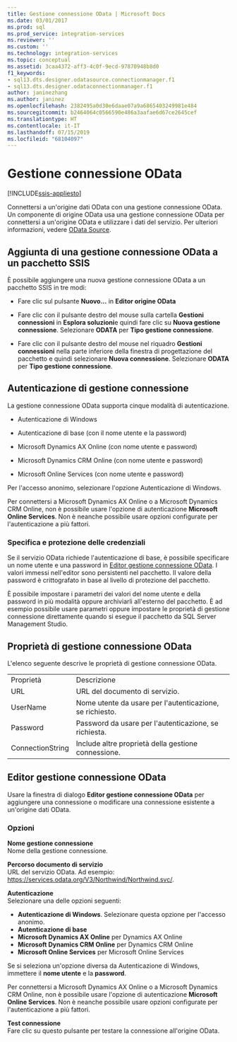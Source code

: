```yaml
---
title: Gestione connessione OData | Microsoft Docs
ms.date: 03/01/2017
ms.prod: sql
ms.prod_service: integration-services
ms.reviewer: ''
ms.custom: ''
ms.technology: integration-services
ms.topic: conceptual
ms.assetid: 3caa4372-aff3-4c0f-9ecd-97870948b8d0
f1_keywords:
- sql13.dts.designer.odatasource.connectionmanager.f1
- sql13.dts.designer.odataconnectionmanager.f1
author: janinezhang
ms.author: janinez
ms.openlocfilehash: 2382495a0d30e6daae07a9a6865403249981e484
ms.sourcegitcommit: b2464064c0566590e486a3aafae6d67ce2645cef
ms.translationtype: HT
ms.contentlocale: it-IT
ms.lasthandoff: 07/15/2019
ms.locfileid: "68104097"
---
```

# <a name="odata-connection-manager"></a>Gestione connessione OData

[!INCLUDE[ssis-appliesto](../../includes/ssis-appliesto-ssvrpluslinux-asdb-asdw-xxx.md)]


 Connettersi a un'origine dati OData con una gestione connessione OData. Un componente di origine OData usa una gestione connessione OData per connettersi a un'origine OData e utilizzare i dati del servizio. Per ulteriori informazioni, vedere [OData Source](../../integration-services/data-flow/odata-source.md).  
  
## <a name="adding-an-odata-connection-manager-to-an-ssis-package"></a>Aggiunta di una gestione connessione OData a un pacchetto SSIS  
 È possibile aggiungere una nuova gestione connessione OData a un pacchetto SSIS in tre modi:  
  
-   Fare clic sul pulsante **Nuovo...** in **Editor origine OData**  
  
-   Fare clic con il pulsante destro del mouse sulla cartella **Gestioni connessioni** in **Esplora soluzioni**e quindi fare clic su **Nuova gestione connessione**. Selezionare **ODATA** per **Tipo gestione connessione**.  
  
-   Fare clic con il pulsante destro del mouse nel riquadro **Gestioni connessioni** nella parte inferiore della finestra di progettazione del pacchetto e quindi selezionare **Nuova connessione**. Selezionare **ODATA** per **Tipo gestione connessione**.  
  
## <a name="connection-manager-authentication"></a>Autenticazione di gestione connessione  
 La gestione connessione OData supporta cinque modalità di autenticazione.  
  
-   Autenticazione di Windows  
  
-   Autenticazione di base (con il nome utente e la password)  

-   Microsoft Dynamics AX Online (con nome utente e password)
  
-   Microsoft Dynamics CRM Online (con nome utente e password)
  
-   Microsoft Online Services (con nome utente e password)  
  
Per l'accesso anonimo, selezionare l'opzione Autenticazione di Windows.  

Per connettersi a Microsoft Dynamics AX Online o a Microsoft Dynamics CRM Online, non è possibile usare l'opzione di autenticazione **Microsoft Online Services**. Non è neanche possibile usare opzioni configurate per l'autenticazione a più fattori.
  
### <a name="specifying-and-securing-credentials"></a>Specifica e protezione delle credenziali  
 Se il servizio OData richiede l'autenticazione di base, è possibile specificare un nome utente e una password in [Editor gestione connessione OData](../../integration-services/connection-manager/odata-connection-manager-editor.md). I valori immessi nell'editor sono persistenti nel pacchetto. Il valore della password è crittografato in base al livello di protezione del pacchetto.  
  
 È possibile impostare i parametri dei valori del nome utente e della password in più modalità oppure archiviarli all'esterno del pacchetto. È ad esempio possibile usare parametri oppure impostare le proprietà di gestione connessione direttamente quando si esegue il pacchetto da SQL Server Management Studio.  
  
## <a name="odata-connection-manager-properties"></a>Proprietà di gestione connessione OData  
 L'elenco seguente descrive le proprietà di gestione connessione OData.  
  
|||  
|-|-|  
|Proprietà|Descrizione|  
|URL|URL del documento di servizio.|  
|UserName|Nome utente da usare per l'autenticazione, se richiesto.|  
|Password|Password da usare per l'autenticazione, se richiesta.|  
|ConnectionString|Include altre proprietà della gestione connessione.|  
  
## <a name="odata-connection-manager-editor"></a>Editor gestione connessione OData
  Usare la finestra di dialogo **Editor gestione connessione OData** per aggiungere una connessione o modificare una connessione esistente a un'origine dati OData.  
  
### <a name="options"></a>Opzioni  
 **Nome gestione connessione**  
 Nome della gestione connessione.  
  
 **Percorso documento di servizio**  
 URL del servizio OData. Ad esempio: https://services.odata.org/V3/Northwind/Northwind.svc/.  
  
 **Autenticazione**  
Selezionare una delle opzioni seguenti:
-   **Autenticazione di Windows**. Selezionare questa opzione per l'accesso anonimo.
-   **Autenticazione di base** 
-   **Microsoft Dynamics AX Online** per Dynamics AX Online
-   **Microsoft Dynamics CRM Online** per Dynamics CRM Online
-   **Microsoft Online Services** per Microsoft Online Services

Se si seleziona un'opzione diversa da Autenticazione di Windows, immettere il **nome utente** e la **password**. 

Per connettersi a Microsoft Dynamics AX Online o a Microsoft Dynamics CRM Online, non è possibile usare l'opzione di autenticazione **Microsoft Online Services**. Non è neanche possibile usare opzioni configurate per l'autenticazione a più fattori.

 **Test connessione**  
 Fare clic su questo pulsante per testare la connessione all'origine OData.  
